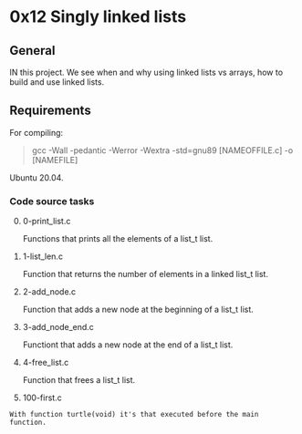 # 0x12 Singly linked lists

## General

IN this project. We see when and why using linked lists vs arrays, how to build and use linked lists.

## Requirements

For compiling:

> gcc -Wall -pedantic -Werror -Wextra -std=gnu89 [NAMEOFFILE.c] -o [NAMEFILE]

Ubuntu 20.04.

### Code source tasks

0. 0-print_list.c

    Functions that prints all the elements of a list_t list.

1. 1-list_len.c

    Function that returns the number of elements in a linked list_t list.

2. 2-add_node.c

    Function that adds a new node at the beginning of a list_t list.

3. 3-add_node_end.c

    Functiont that adds a new node at the end of a list_t list.

4. 4-free_list.c

    Function that frees a list_t list.

100. 100-first.c

    With function turtle(void) it's that executed before the main function.
